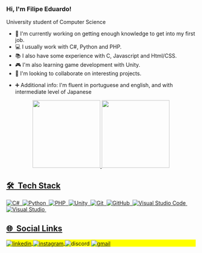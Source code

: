 ### Hi, I'm Filipe Eduardo!

University student of Computer Science

- 🔭 I'm currently working on getting enough knowledge to get into my first job.
- 💻 I usually work with C#, Python and PHP.
- 📚 I also have some experience with C, Javascript and Html/CSS.
- 🎮 I'm also learning game development with Unity.
- 🤝 I'm looking to collaborate on interesting projects.
<!-- - 📫 Contact info: filipeeacosta@gmail.com or Discord: Filipeeac#1122 -->
- ➕ Additional info: I'm fluent in portuguese and english, and with intermediate level of Japanese

<div align="center">
  <a href="https://github.com/Filipe-Eduardo-AC">
  <img height="180em" src="https://github-readme-stats.vercel.app/api?username=Filipe-Eduardo-AC&show_icons=true&theme=github_dark&include_all_commits=true&count_private=true"/>
  <img height="180em" src="https://github-readme-stats.vercel.app/api/top-langs/?username=Filipe-Eduardo-AC&layout=compact&langs_count=5&theme=github_dark"/>
</div>

## 🛠 &nbsp;Tech Stack

![C#](https://img.shields.io/badge/-C%23-05122A?style=flat&logo=csharp)&nbsp;
![Python](https://img.shields.io/badge/-Python-05122A?style=flat&logo=python)&nbsp;
![PHP](https://img.shields.io/badge/-PHP-05122A?style=flat&logo=PHP)&nbsp;
![Unity](https://img.shields.io/badge/-Unity-05122A?style=flat&logo=Unity)&nbsp;
![Git](https://img.shields.io/badge/-Git-05122A?style=flat&logo=git)&nbsp;
![GitHub](https://img.shields.io/badge/-GitHub-05122A?style=flat&logo=github)&nbsp;
![Visual Studio Code](https://img.shields.io/badge/-Visual%20Studio%20Code-05122A?style=flat&logo=visual-studio-code&logoColor=007ACC)&nbsp;
![Visual Studio](https://img.shields.io/badge/-Visual%20Studio-05122A?style=flat&logo=visual-studio&logoColor=6d4ea2)&nbsp;

## 🌐 &nbsp;Social Links

<p align="left" style="background:yellow">
<a href="https://www.linkedin.com/in/filipe-eduardo-ac/" target="_blank">
  <img align="center" src="https://img.shields.io/badge/-Filipe%20Eduardo-05122A?style=flat&logo=linkedin" alt="linkedin"/>
</a>
<a href="https://www.instagram.com/filipe__eduardo/" target="_blank">
 <img align="center" src="https://img.shields.io/badge/-filipe__eduardo-05122A?style=flat&logo=instagram" alt="instagram"/>
</a>
 <img align="center" src="https://img.shields.io/badge/-Filipeeac%231122-05122A?style=flat&logo=discord" alt="discord"/>
 <a href="filipeeacosta@gmail.com" target="_blank">
 <img align="center" src="https://img.shields.io/badge/-filipeeacosta@gmail.com-05122A?style=flat&logo=gmail" alt="gmail"/>
</a>
</p>
